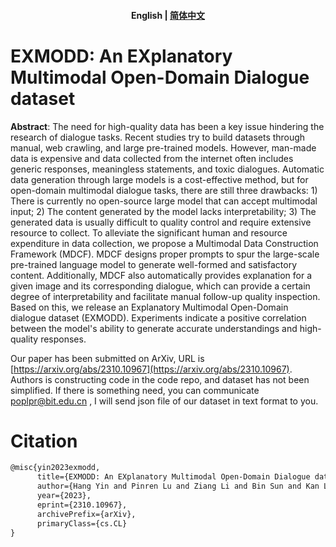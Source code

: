 <h4 align="center">
    <p>
        <b>English</b> |
        <a href="https://github.com/poplpr/EXMODD/blob/main/README_zh.md">简体中文</a>
    </p>
</h4>

# EXMODD: An EXplanatory Multimodal Open-Domain Dialogue dataset 

**Abstract**: The need for high-quality data has been a key issue hindering the research of dialogue tasks. Recent studies try to build datasets through manual, web crawling, and large pre-trained models. However, man-made data is expensive and data collected from the internet often includes generic responses, meaningless statements, and toxic dialogues. Automatic data generation through large models is a cost-effective method, but for open-domain multimodal dialogue tasks, there are still three drawbacks: 1) There is currently no open-source large model that can accept multimodal input; 2) The content generated by the model lacks interpretability; 3) The generated data is usually difficult to quality control and require extensive resource to collect. To alleviate the significant human and resource expenditure in data collection, we propose a Multimodal Data Construction Framework (MDCF). MDCF designs proper prompts to spur the large-scale pre-trained language model to generate well-formed and satisfactory content. Additionally, MDCF also automatically provides explanation for a given image and its corresponding dialogue, which can provide a certain degree of interpretability and facilitate manual follow-up quality inspection. Based on this, we release an Explanatory Multimodal Open-Domain dialogue dataset (EXMODD). Experiments indicate a positive correlation between the model's ability to generate accurate understandings and high-quality responses.

Our paper has been submitted on ArXiv, URL is [https://arxiv.org/abs/2310.10967](https://arxiv.org/abs/2310.10967).  Authors is constructing code in the code repo, and dataset has not been simplified. If there is something need, you can communicate poplpr@bit.edu.cn , I will send json file of our dataset in text format to you.

# Citation

```tex
@misc{yin2023exmodd,
      title={EXMODD: An EXplanatory Multimodal Open-Domain Dialogue dataset}, 
      author={Hang Yin and Pinren Lu and Ziang Li and Bin Sun and Kan Li},
      year={2023},
      eprint={2310.10967},
      archivePrefix={arXiv},
      primaryClass={cs.CL}
}
```

